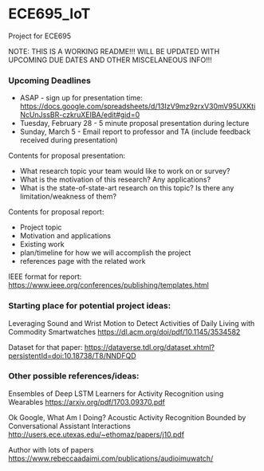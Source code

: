 # ECE695_IoT
Project for ECE695

NOTE: THIS IS A WORKING README!!! WILL BE UPDATED WITH UPCOMING DUE DATES AND OTHER MISCELANEOUS INFO!!!

### Upcoming Deadlines
- ASAP - sign up for presentation time: https://docs.google.com/spreadsheets/d/13IzV9mz9zrxV30mV95UXKtiNcUnJssBR-czkruXEIBA/edit#gid=0
- Tuesday, February 28 - 5 minute proposal presentation during lecture
- Sunday, March 5 - Email report to professor and TA (include feedback received during presentation)

Contents for proposal presentation:
- What research topic your team would like to work on or survey?
- What is the motivation of this research? Any applications?
- What is the state-of-state-art research on this topic? Is there any limitation/weakness of them?

Contents for proposal report:
- Project topic
- Motivation and applications
- Existing work
- plan/timeline for how we will accomplish the project
- references page with the related work

IEEE format for report:
https://www.ieee.org/conferences/publishing/templates.html

### Starting place for potential project ideas:
Leveraging Sound and Wrist Motion to Detect Activities of Daily Living with Commodity Smartwatches
https://dl.acm.org/doi/pdf/10.1145/3534582

Dataset for that paper:
https://dataverse.tdl.org/dataset.xhtml?persistentId=doi:10.18738/T8/NNDFQD

### Other possible references/ideas:
Ensembles of Deep LSTM Learners for Activity Recognition using Wearables
https://arxiv.org/pdf/1703.09370.pdf

Ok Google, What Am I Doing? Acoustic Activity Recognition Bounded by Conversational Assistant Interactions
http://users.ece.utexas.edu/~ethomaz/papers/j10.pdf

Author with lots of papers
https://www.rebeccaadaimi.com/publications/audioimuwatch/

